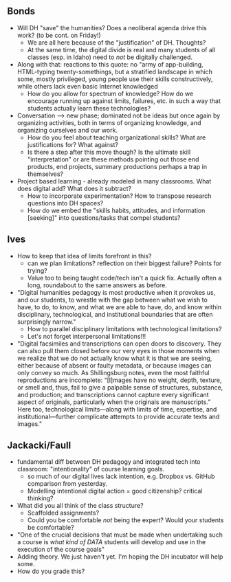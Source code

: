 ## Bonds

- Will DH "save" the humanities? Does a neoliberal agenda drive this work? (to be cont. on Friday!)
    - We are all here because of the "justification" of DH. Thoughts?
    - At the same time, the digital divide is real and many students of all classes (esp. in Idaho) need to *not* be digitally challenged. 
- Along with that: reactions to this quote: no "army of app-building, HTML-typing twenty-somethings, but a stratified landscape in which some, mostly privileged, young people use their skills constructively, while others lack even basic Internet knowledged 
    - How do you allow for spectrum of knowledge? How do we encourage running up against limits, failures, etc. in such a way that students actually learn these technologies? 
- Conversation --> new phase; dominated not be ideas but once again by organizing activities, both in terms of organizing knowledge, and organizing ourselves and our work. 
    - How do you feel about teaching organizational skills? What are justifications for? What against? 
    - Is there a step after this move though? Is the ultimate skill "interpretation" or are these methods pointing out those end products, end projects, summary productions perhaps a trap in themselves? 
- Project based learning - already modeled in many classrooms. What does digital add? What does it subtract? 
    - How to incorporate experimentation? How to transpose research questions into DH spaces?
    - How do we embed the "skills habits, attitudes, and information [seeking]" into questions/tasks that compel students? 

## Ives

- How to keep that idea of limits forefront in this? 
    - can we plan limitations? reflection on their biggest failure? Points for trying? 
    - Value too to being taught code/tech isn't a quick fix. Actually often a long, roundabout to the same answers as before. 
- "Digital humanities pedagogy is most productive when it provokes us, and our students, to wrestle with the gap between what we wish to have, to do, to know, and what we are able to have, do, and know within disciplinary, technological, and institutional boundaries that are often surprisingly narrow."
    - How to parallel disciplinary limitations with technological limitations? 
    - Let's not forget interpersonal limitations!!!
- "Digital facsimiles and transcriptions can open doors to discovery. They can also pull them closed before our very eyes in those moments when we realize that we do not actually know what it is that we are seeing, either because of absent or faulty metadata, or because images can only convey so much. As Shillingsburg notes, even the most faithful reproductions are incomplete: “[I]mages have no weight, depth, texture, or smell and, thus, fail to give a palpable sense of structures, substance, and production; and transcriptions cannot capture every significant aspect of originals, particularly when the originals are manuscripts.” Here too, technological limits—along with limits of time, expertise, and institutional—further complicate attempts to provide accurate texts and images."

## Jackacki/Faull

- fundamental diff between DH pedagogy and integrated tech into classroom: "intentionality" of course learning goals. 
    - so much of our digital lives lack intention, e.g. Dropbox vs. GitHub comparison from yesterday. 
    - Modelling intentional digital action = good citizenship? critical thinking? 
- What did you all think of the class structure? 
    - Scaffolded assignments? 
    - Could you be comfortable *not* being the expert? Would your students be comfortable? 
- "One of the crucial decisions that must be made when undertaking such a course is *what kind of DATA* students will develop and use in the execution of the course goals"
- Adding theory. We just haven't yet. I'm hoping the DH incubator will help some. 
- How do you grade this? 

